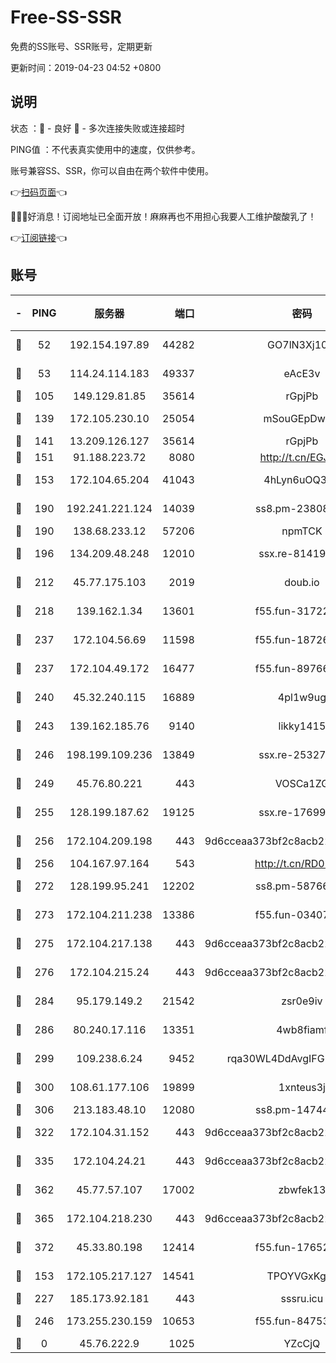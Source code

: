 # Free-SS-SSR

免费的SS账号、SSR账号，定期更新

更新时间：2019-04-23 04:52 +0800

## 说明

状态     ：🙂 - 良好 🙁 - 多次连接失败或连接超时

PING值   ：不代表真实使用中的速度，仅供参考。

账号兼容SS、SSR，你可以自由在两个软件中使用。

👉[扫码页面](https://liesauer.github.io/Free-SS-SSR/)👈

🎉🎉🎉好消息！订阅地址已全面开放！麻麻再也不用担心我要人工维护酸酸乳了！

👉[订阅链接](https://www.liesauer.net/yogurt/subscribe?ACCESS_TOKEN=DAYxR3mMaZAsaqUb)👈

## 账号

|-|PING|服务器|端口|密码|加密方式|区域|
|:----:|:----:|:-----:|-----:|:----:|:----:|:----:|
|🙂|52|192.154.197.89|44282|GO7lN3Xj108j|aes-256-cfb|US|
|🙂|53|114.24.114.183|49337|eAcE3v|chacha20-ietf|TW|
|🙂|105|149.129.81.85|35614|rGpjPb|rc4-md5|HK|
|🙂|139|172.105.230.10|25054|mSouGEpDwrzu|aes-256-cfb|JP|
|🙂|141|13.209.126.127|35614|rGpjPb|rc4-md5|KR|
|🙂|151|91.188.223.72|8080|http://t.cn/EGJIyrl|rc4-md5|RU|
|🙂|153|172.104.65.204|41043|4hLyn6uOQ3hU|aes-256-cfb|JP|
|🙂|190|192.241.221.124|14039|ss8.pm-23808367|aes-256-cfb|US|
|🙂|190|138.68.233.12|57206|npmTCK|rc4-md5|US|
|🙂|196|134.209.48.248|12010|ssx.re-81419250|aes-256-cfb|US|
|🙂|212|45.77.175.103|2019|doub.io|aes-128-ctr|SG|
|🙂|218|139.162.1.34|13601|f55.fun-31722163|aes-256-cfb|SG|
|🙂|237|172.104.56.69|11598|f55.fun-18726440|aes-256-cfb|SG|
|🙂|237|172.104.49.172|16477|f55.fun-89766175|aes-256-cfb|SG|
|🙂|240|45.32.240.115|16889|4pl1w9ug|aes-256-cfb|AU|
|🙂|243|139.162.185.76|9140|likky1415|aes-256-cfb|DE|
|🙂|246|198.199.109.236|13849|ssx.re-25327001|aes-256-cfb|US|
|🙂|249|45.76.80.221|443|VOSCa1ZG|aes-256-cfb|DE|
|🙂|255|128.199.187.62|19125|ssx.re-17699108|aes-256-cfb|SG|
|🙂|256|172.104.209.198|443|9d6cceaa373bf2c8acb22e60b6a58be6|aes-256-cfb|US|
|🙂|256|104.167.97.164|543|http://t.cn/RD0D7sx|rc4-md5|CA|
|🙂|272|128.199.95.241|12202|ss8.pm-58766684|aes-256-cfb|SG|
|🙂|273|172.104.211.238|13386|f55.fun-03407561|aes-256-cfb|US|
|🙂|275|172.104.217.138|443|9d6cceaa373bf2c8acb22e60b6a58be6|aes-256-cfb|US|
|🙂|276|172.104.215.24|443|9d6cceaa373bf2c8acb22e60b6a58be6|aes-256-cfb|US|
|🙂|284|95.179.149.2|21542|zsr0e9iv|aes-256-cfb|NL|
|🙂|286|80.240.17.116|13351|4wb8fiamf|aes-256-cfb|DE|
|🙂|299|109.238.6.24|9452|rqa30WL4DdAvgIFG6Fs3znzTa|aes-256-cfb|FR|
|🙂|300|108.61.177.106|19899|1xnteus3j|aes-256-cfb|FR|
|🙂|306|213.183.48.10|12080|ss8.pm-14744177|rc4-md5|RU|
|🙂|322|172.104.31.152|443|9d6cceaa373bf2c8acb22e60b6a58be6|aes-256-cfb|US|
|🙂|335|172.104.24.21|443|9d6cceaa373bf2c8acb22e60b6a58be6|aes-256-cfb|US|
|🙂|362|45.77.57.107|17002|zbwfek13|aes-256-cfb|GB|
|🙂|365|172.104.218.230|443|9d6cceaa373bf2c8acb22e60b6a58be6|aes-256-cfb|US|
|🙂|372|45.33.80.198|12414|f55.fun-17652829|aes-256-cfb|US|
|🙂|153|172.105.217.127|14541|TPOYVGxKglpi|aes-256-cfb|JP|
|🙂|227|185.173.92.181|443|sssru.icu|rc4-md5|RU|
|🙁|246|173.255.230.159|10653|f55.fun-84753420|aes-256-cfb|US|
|🙁|0|45.76.222.9|1025|YZcCjQ|rc4-md5|JP|
